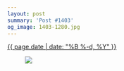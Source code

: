 ```yaml
---
layout: post
summary: 'Post #1403'
og_image: 1403-1280.jpg
---
```


<p>
 <time>
  <a href="/1403">
   {{ page.date | date: "%B %-d, %Y" }}
  </a>
 </time>
 <a href="/1403">
  <figure data-taken="6/5/2021">
   <img sizes="(min-width: 700px) 50vw, calc(100vw - 2rem)" src="{{ site.assets_url }}/1403-640.jpg" srcset="{{ site.assets_url }}/1403-320.jpg 320w, {{ site.assets_url }}/1403-640.jpg 640w, {{ site.assets_url }}/1403-960.jpg 960w, {{ site.assets_url }}/1403-1280.jpg 1280w"/>
  </figure>
 </a>
</p>
